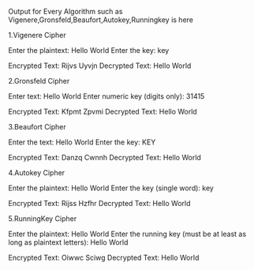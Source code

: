 Output for Every Algorithm such as Vigenere,Gronsfeld,Beaufort,Autokey,Runningkey  is here

1.Vigenere Cipher

Enter the plaintext: Hello World
Enter the key: key

Encrypted Text: Rijvs Uyvjn
Decrypted Text: Hello World

2.Gronsfeld Cipher

Enter text: Hello World
Enter numeric key (digits only): 31415

Encrypted Text: Kfpmt Zpvmi
Decrypted Text: Hello World

3.Beaufort Cipher

Enter the text: Hello World
Enter the key: KEY

Encrypted Text: Danzq Cwnnh
Decrypted Text: Hello World

4.Autokey Cipher

Enter the plaintext: Hello World
Enter the key (single word): key

Encrypted Text: Rijss Hzfhr
Decrypted Text: Hello World

5.RunningKey Cipher

Enter the plaintext: Hello World
Enter the running key (must be at least as long as plaintext letters): Hello World

Encrypted Text: Oiwwc Sciwg
Decrypted Text: Hello World